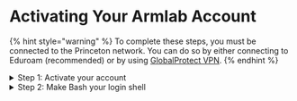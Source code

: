 # Activating Your Armlab Account

{% hint style="warning" %}
To complete these steps, you must be connected to the Princeton network. You can do so by either connecting to Eduroam (recommended) or by using [GlobalProtect VPN](https://princeton.service-now.com/service?id=kb\_article\&sys\_id=KB0012373).
{% endhint %}

<details>

<summary>Step 1: Activate your account</summary>

1. Browse to [https://eisess200l.princeton.edu/cgi-bin/Shell/nview.pl](https://eisess200l.princeton.edu/cgi-bin/Shell/nview.pl).&#x20;
2. In the resulting **Update your Unix account** page, select **Enable my Unix account.**
3. Click **Enable my Account**.

</details>

<details>

<summary>Step 2: Make Bash your login shell</summary>

1. Under **Advanced settings**, select **/bin/bash – GNU Bash (/bin/bash)**
2. Click **Submit Change**_._

</details>

